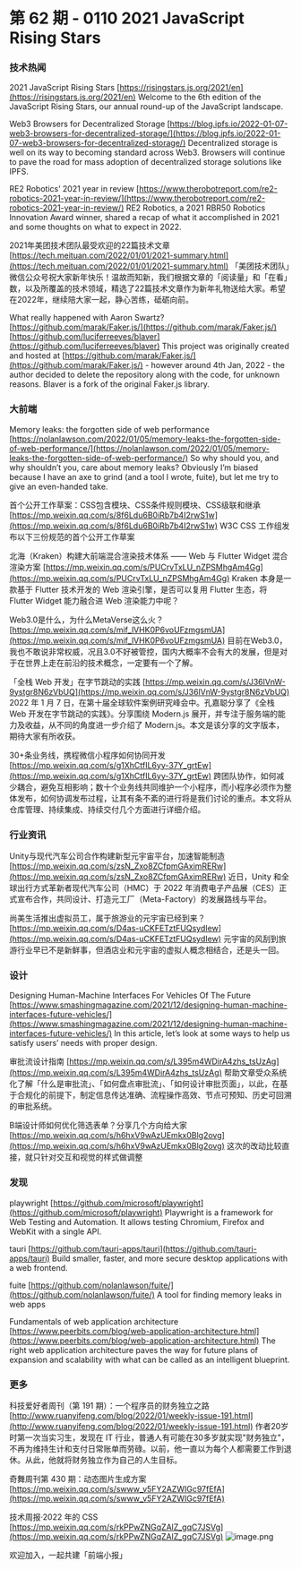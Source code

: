 # 第 62 期 - 0110 2021 JavaScript Rising Stars
### 技术热闻
2021 JavaScript Rising Stars
[https://risingstars.js.org/2021/en](https://risingstars.js.org/2021/en)
Welcome to the 6th edition of the JavaScript Rising Stars, our annual round-up of the JavaScript landscape.

Web3 Browsers for Decentralized Storage
[https://blog.ipfs.io/2022-01-07-web3-browsers-for-decentralized-storage/](https://blog.ipfs.io/2022-01-07-web3-browsers-for-decentralized-storage/)
Decentralized storage is well on its way to becoming standard across Web3. Browsers will continue to pave the road for mass adoption of decentralized storage solutions like IPFS.

RE2 Robotics’ 2021 year in review
[https://www.therobotreport.com/re2-robotics-2021-year-in-review/](https://www.therobotreport.com/re2-robotics-2021-year-in-review/)
RE2 Robotics, a 2021 RBR50 Robotics Innovation Award winner, shared a recap of what it accomplished in 2021 and some thoughts on what to expect in 2022.

2021年美团技术团队最受欢迎的22篇技术文章
[https://tech.meituan.com/2022/01/01/2021-summary.html](https://tech.meituan.com/2022/01/01/2021-summary.html)
「美团技术团队」微信公众号祝大家新年快乐！温故而知新，我们根据文章的「阅读量」和「在看」数，以及所覆盖的技术领域，精选了22篇技术文章作为新年礼物送给大家。希望在2022年，继续陪大家一起，静心苦练，砥砺向前。

What really happened with Aaron Swartz?
[https://github.com/marak/Faker.js/](https://github.com/marak/Faker.js/)
[https://github.com/luciferreeves/blaver](https://github.com/luciferreeves/blaver)
This project was originally created and hosted at [https://github.com/marak/Faker.js/](https://github.com/marak/Faker.js/) - however around 4th Jan, 2022 - the author decided to delete the repository along with the code, for unknown reasons.
Blaver is a fork of the original Faker.js library.

### 大前端
Memory leaks: the forgotten side of web performance
[https://nolanlawson.com/2022/01/05/memory-leaks-the-forgotten-side-of-web-performance/](https://nolanlawson.com/2022/01/05/memory-leaks-the-forgotten-side-of-web-performance/)
So why should you, and why shouldn’t you, care about memory leaks? Obviously I’m biased because I have an axe to grind (and a tool I wrote, fuite), but let me try to give an even-handed take.

首个公开工作草案：CSS包含模块、CSS条件规则模块、CSS级联和继承[https://mp.weixin.qq.com/s/8f6Ldu6B0iRb7b4I2rwS1w](https://mp.weixin.qq.com/s/8f6Ldu6B0iRb7b4I2rwS1w)
W3C CSS 工作组发布以下三份规范的首个公开工作草案

北海（Kraken）构建大前端混合渲染技术体系 —— Web 与 Flutter Widget 混合渲染方案
[https://mp.weixin.qq.com/s/PUCrvTxLU_nZPSMhgAm4Gg](https://mp.weixin.qq.com/s/PUCrvTxLU_nZPSMhgAm4Gg)
Kraken 本身是一款基于 Flutter 技术开发的 Web 渲染引擎，是否可以复用 Flutter 生态，将 Flutter Widget 能力融合进 Web 渲染能力中呢？

Web3.0是什么，为什么MetaVerse这么火？
[https://mp.weixin.qq.com/s/mif_lVHK0P6voUFzmgsmUA](https://mp.weixin.qq.com/s/mif_lVHK0P6voUFzmgsmUA)
目前在Web3.0，我也不敢说非常权威，况且3.0不好被管控，国内大概率不会有大的发展，但是对于在世界上走在前沿的技术概念，一定要有一个了解。

「全栈 Web 开发」在字节跳动的实践
[https://mp.weixin.qq.com/s/J36lVnW-9ystgr8N6zVbUQ](https://mp.weixin.qq.com/s/J36lVnW-9ystgr8N6zVbUQ)
2022 年 1 月 7 日，在第十届全球软件案例研究峰会中。孔嘉聪分享了《全栈 Web 开发在字节跳动的实践》。分享围绕 Modern.js 展开，并专注于服务端的能力及收益，从不同的角度进一步介绍了 Modern.js。本文是该分享的文字版本，期待大家有所收获。

30+条业务线，携程微信小程序如何协同开发
[https://mp.weixin.qq.com/s/g1XhCtfIL6yy-37Y_grtEw](https://mp.weixin.qq.com/s/g1XhCtfIL6yy-37Y_grtEw)
跨团队协作，如何减少耦合，避免互相影响；数十个业务线共同维护一个小程序，而小程序必须作为整体发布，如何协调发布过程，让其有条不紊的进行将是我们讨论的重点。本文将从仓库管理、持续集成、持续交付几个方面进行详细介绍。

### 行业资讯
Unity与现代汽车公司合作构建新型元宇宙平台，加速智能制造
[https://mp.weixin.qq.com/s/zsN_Zxo8ZCfpmGAximRERw](https://mp.weixin.qq.com/s/zsN_Zxo8ZCfpmGAximRERw)
近日，Unity 和全球出行方式革新者现代汽车公司（HMC）于 2022 年消费电子产品展（CES）正式宣布合作，共同设计、打造元工厂（Meta-Factory）的发展路线与平台。

尚美生活推出虚拟员工，属于旅游业的元宇宙已经到来？
[https://mp.weixin.qq.com/s/D4as-uCKFETztFUQsydIew](https://mp.weixin.qq.com/s/D4as-uCKFETztFUQsydIew)
元宇宙的风刮到旅游行业早已不是新鲜事，但酒店业和元宇宙的虚拟人概念相结合，还是头一回。

### 设计
Designing Human-Machine Interfaces For Vehicles Of The Future
[https://www.smashingmagazine.com/2021/12/designing-human-machine-interfaces-future-vehicles/](https://www.smashingmagazine.com/2021/12/designing-human-machine-interfaces-future-vehicles/)
In this article, let’s look at some ways to help us satisfy users’ needs with proper design.

审批流设计指南
[https://mp.weixin.qq.com/s/L395m4WDirA4zhs_tsUzAg](https://mp.weixin.qq.com/s/L395m4WDirA4zhs_tsUzAg)
帮助文章受众系统化了解「什么是审批流」、「如何盘点审批流」、「如何设计审批页面」，以此，在基于合规化的前提下，制定信息传达准确、流程操作高效、节点可预知、历史可回溯的审批系统。

B端设计师如何优化筛选表单？分享几个方向给大家
[https://mp.weixin.qq.com/s/h6hxV9wAzUEmkx0Blg2ovg](https://mp.weixin.qq.com/s/h6hxV9wAzUEmkx0Blg2ovg)
这次的改动比较直接，就只针对交互和视觉的样式做调整

### 发现
playwright
[https://github.com/microsoft/playwright](https://github.com/microsoft/playwright)
Playwright is a framework for Web Testing and Automation. It allows testing Chromium, Firefox and WebKit with a single API.

tauri
[https://github.com/tauri-apps/tauri](https://github.com/tauri-apps/tauri)
Build smaller, faster, and more secure desktop applications with a web frontend.

fuite
[https://github.com/nolanlawson/fuite/](https://github.com/nolanlawson/fuite/)
A tool for finding memory leaks in web apps

Fundamentals of web application architecture
[https://www.peerbits.com/blog/web-application-architecture.html](https://www.peerbits.com/blog/web-application-architecture.html)
The right web application architecture paves the way for future plans of expansion and scalability with what can be called as an intelligent blueprint.

### 更多
科技爱好者周刊（第 191 期）：一个程序员的财务独立之路
[http://www.ruanyifeng.com/blog/2022/01/weekly-issue-191.html](http://www.ruanyifeng.com/blog/2022/01/weekly-issue-191.html)
作者20岁时第一次当实习生，发现在 IT 行业，普通人有可能在30多岁就实现"财务独立"，不再为维持生计和支付日常账单而劳碌。以前，他一直以为每个人都需要工作到退休。从此，他就将财务独立作为自己的人生目标。

奇舞周刊第 430 期：动态图片生成方案
[https://mp.weixin.qq.com/s/swww_v5FY2AZWIGc97fEfA](https://mp.weixin.qq.com/s/swww_v5FY2AZWIGc97fEfA)

技术周报·2022 年的 CSS
[https://mp.weixin.qq.com/s/rkPPwZNGqZAlZ_gqC7JSVg](https://mp.weixin.qq.com/s/rkPPwZNGqZAlZ_gqC7JSVg)
![image.png](https://cdn.nlark.com/yuque/0/2020/png/85771/1605930034828-7fc81343-651f-4a15-8465-eebe5a23cf61.png#crop=0&crop=0&crop=1&crop=1&height=31&id=C5Hpa&margin=%5Bobject%20Object%5D&name=image.png&originHeight=90&originWidth=2186&originalType=binary&ratio=1&rotation=0&showTitle=false&size=14325&status=done&style=none&title=&width=746)


欢迎加入，一起共建「前端小报」
